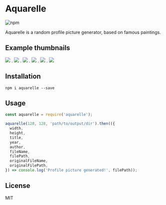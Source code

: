# Aquarelle

![npm](https://img.shields.io/npm/v/aquarelle?color=success)

Aquarelle is a random profile picture generator, based on famous paintings.

## Example thumbnails

![](https://i.imgur.com/29wqN0T.png) .
![](https://i.imgur.com/lSpkUWJ.png) .
![](https://i.imgur.com/XNk6VR8.png) .
![](https://i.imgur.com/Z0K32ZG.png) .
![](https://i.imgur.com/NrVkJgd.png) .
![](https://i.imgur.com/a8pCTGT.png)

## Installation

`npm i aquarelle --save`

## Usage

```js
const aquarelle = require('aquarelle');

aquarelle(128, 128, 'path/to/output/dir').then(({
  width,
  height,
  title,
  year,
  author,
  fileName,
  filePath,
  originalFileName,
  originalFilePath,
}) => console.log('Profile picture generated!', filePath));
```

## License

MIT
